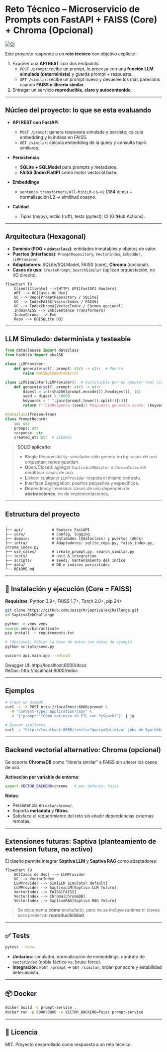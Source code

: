 # Reto Técnico – Microservicio de Prompts con FastAPI + FAISS (Core) + Chroma (Opcional)

[![CI](https://github.com/JazzzFM/SaptivaTekChallenge/actions/workflows/ci.yml/badge.svg)](https://github.com/JazzzFM/SaptivaTekChallenge/actions/workflows/ci.yml)

Este proyecto responde a un **reto técnico** con objetivo explícito:

1. Exponer una **API REST** con dos endpoints:
   - `POST /prompt`: recibe un prompt, lo procesa con una **función LLM simulada (determinista)** y guarda prompt + respuesta.
   - `GET /similar`: recibe un prompt nuevo y devuelve los más parecidos usando **FAISS o librería similar**.
2. Entregar un servicio **reproducible, claro y autocontenido**.

---

## Núcleo del proyecto: lo que se esta evaluando

- **API REST con FastAPI**
  - `POST /prompt`: genera respuesta simulada y persiste; calcula embedding y lo indexa en FAISS.
  - `GET /similar`: calcula embedding de la query y consulta top‑k similares.

- **Persistencia**
  - **SQLite + SQLModel** para prompts y metadatos.
  - **FAISS (IndexFlatIP)** como motor vectorial base.

- **Embeddings**
  - `sentence-transformers/all-MiniLM-L6-v2` (384 dims) + normalización L2 → similitud coseno.

- **Calidad**
  - Tipos (mypy), estilo (ruff), tests (pytest), CI (GitHub Actions).

---

## Arquitectura (Hexagonal)

- **Dominio (POO + `@dataclass`)**: entidades inmutables y objetos de valor.
- **Puertos (interfaces)**: `PromptRepository`, `VectorIndex`, `Embedder`, `LLMProvider`.
- **Adaptadores**: SQLite/SQLModel, FAISS (core), **Chroma** (opcional).
- **Casos de uso**: `CreatePrompt`, `SearchSimilar` (aplican orquestación, no I/O directo).

```mermaid
flowchart TD
    Client[Cliente] -->|HTTP| API[FastAPI Routers]
    API --> UC[Casos de Uso]
    UC --> Repo[PromptRepository / SQLite]
    UC --> IndexFAISS[VectorIndex / FAISS]
    UC --> IndexChroma[VectorIndex / Chroma opcional]
    IndexFAISS --> Emb[Sentence Transformers]
    IndexChroma --> Emb
    Repo --> DB[SQLite DB]
```

---

## LLM Simulado: determinista y testeable

```python
from dataclasses import dataclass
from hashlib import sha256

class LLMProvider:
    def generate(self, prompt: str) -> str:  # Puerto
        raise NotImplementedError

class LLMSimulator(LLMProvider):  # Sustituible por un adapter real sin tocar los casos de uso
    def generate(self, prompt: str) -> str:
        digest = int(sha256(prompt.encode()).hexdigest(), 16)
        seed = digest % 10000
        keywords = " ".join(prompt.lower().split()[:3])
        return f"[SimResponse-{seed}] Respuesta generada sobre: {keywords}"

@dataclass(frozen=True)
class PromptRecord:
    id: str
    prompt: str
    response: str
    created_at: str  # ISO8601
```

> **SOLID aplicado**: 
> - **S**ingle Responsibility: simulador sólo genera texto; casos de uso orquestan; repos guardan.
> - **O**pen/Closed: agregar `SaptivaLLMAdapter` o `ChromaIndex` sin modificar casos de uso.
> - **L**iskov: cualquier `LLMProvider` respeta el mismo contrato.
> - **I**nterface Segregation: puertos pequeños y específicos.
> - **D**ependency Inversion: casos de uso dependen de **abstracciones**, no de implementaciones.

---

## Estructura del proyecto

```
.
├── api/             # Routers FastAPI
├── core/            # Config, logging
├── domain/          # Entidades (@dataclass) y puertos (ABCs)
├── infra/           # Adaptadores: sqlite_repo.py, faiss_index.py, chroma_index.py
├── use_cases/       # create_prompt.py, search_similar.py
├── tests/           # unit & integration
├── scripts/         # seeds, mantenimiento del índice
├── data/            # DB e índices persistidos
└── README.md
```

---

## 🔧 Instalación y ejecución (Core = FAISS)

**Requisitos**: Python 3.9+, FAISS 1.7+, Torch 2.0+, pip 24+

```bash
git clone https://github.com/JazzzFM/SaptivaTekChallenge.git
cd SaptivaTekChallenge

python -m venv venv
source venv/bin/activate
pip install -r requirements.txt

# (Opcional) Poblar la base de datos con datos de ejemplo
python scripts/seed.py

uvicorn api.main:app --reload
```

Swagger UI: http://localhost:8000/docs  
ReDoc: http://localhost:8000/redoc

---

## Ejemplos

```bash
# Crear un prompt
curl -s -X POST http://localhost:8000/prompt \
  -H "Content-Type: application/json" \
  -d '{"prompt":"Cómo optimizo un ETL con PySpark?"}' | jq

# Buscar similares
curl -s "http://localhost:8000/similar?query=Optimizar jobs de Spark&k=3" | jq
```

---

## Backend vectorial alternativo: Chroma (opcional)

Se soporta **ChromaDB** como “librería similar” a FAISS sin alterar los casos de uso.

**Activación por variable de entorno**:
```bash
export VECTOR_BACKEND=chroma   # por defecto: faiss
```

**Notas**:
- Persistencia en `data/chroma/`.
- Soporta **metadata** y **filtros**.
- Satisface el requerimiento del reto sin añadir dependencias externas remotas.

---

## Extensiones futuras: Saptiva (planteamiento de extension futura, no activo)

El diseño permite integrar **Saptiva LLM** y **Saptiva RAG** como adaptadores:

```mermaid
flowchart TD
    UC[Casos de Uso] --> LLMProvider
    UC --> VectorIndex
    LLMProvider --> Sim[LLM Simulator default]
    LLMProvider --> SaptivaLLM[Saptiva LLM futuro]
    VectorIndex --> FAISS[FAISS]
    VectorIndex --> Chroma[ChromaDB]
    VectorIndex --> SaptivaRAG[Saptiva RAG futuro]
```

> Se documenta **cómo** enchufarlo, pero no se incluye runtime ni claves para preservar **reproducibilidad**.

---

## ✅ Tests

```bash
pytest --cov=.
```

- **Unitarios**: simulador, normalización de embeddings, contrato de `VectorIndex` (doble fáctico vs. brute-force).
- **Integración**: `POST /prompt` → `GET /similar`, orden por score y estabilidad determinista.

---

## 📦 Docker

```bash
docker build -t prompt-service .
docker run -p 8000:8000 -e VECTOR_BACKEND=faiss prompt-service
```



---

## 📜 Licencia

MIT. Proyecto desarrollado como respuesta a un reto técnico.

